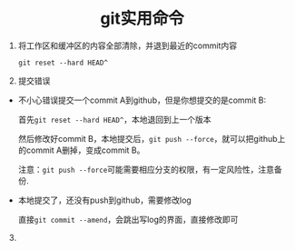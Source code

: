 # 　　　　　　git实用命令
1. 将工作区和缓冲区的内容全部清除，并退到最近的commit内容

   `git reset --hard HEAD^`


2. 提交错误

+ 不小心错误提交一个commit A到github，但是你想提交的是commit B:

   首先`git reset --hard HEAD^`，本地退回到上一个版本

   然后修改好commit B，本地提交后，`git push --force`，就可以把github上的commit A删掉，变成commit B。

   注意：`git push --force`可能需要相应分支的权限，有一定风险性，注意备份.

+ 本地提交了，还没有push到github，需要修改log

  直接`git commit --amend`，会跳出写log的界面，直接修改即可

3. 
